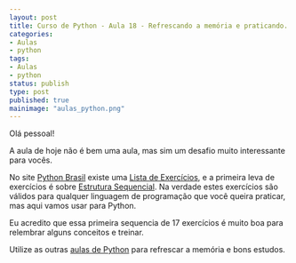 ```yaml
---
layout: post
title: Curso de Python - Aula 18 - Refrescando a memória e praticando.
categories:
- Aulas
- python
tags:
- Aulas
- python
status: publish
type: post
published: true
mainimage: "aulas_python.png"
---
```


Olá pessoal!

A aula de hoje não é bem uma aula, mas sim um desafio muito interessante para vocês.

No site [Python Brasil](http://www.python.org.br) existe uma [Lista de Exercícios](http://wiki.python.org.br/ListaDeExercicios), e a primeira leva de exercícios é sobre [Estrutura Sequencial](http://wiki.python.org.br/EstruturaSequencial). Na verdade estes exercícios são válidos para qualquer linguagem de programação que você queira praticar, mas aqui vamos usar para Python.

Eu acredito que essa primeira sequencia de 17 exercícios é muito boa para relembrar alguns conceitos e treinar.

Utilize as outras [aulas de Python](http://blog.evaldojunior.com.br/aulas-de-python.html) para refrescar a memória e bons estudos.
